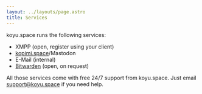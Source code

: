 ```yaml
---
layout: ../layouts/page.astro
title: Services
---
```


koyu.space runs the following services:

* XMPP (open, register using your client)
* [kopimi.space](https://kopimi.space)/Mastodon
* E-Mail (internal)
* [Bitwarden](https://vault.koyu.space) (open, on request)

All those services come with free 24/7 support from koyu.space. Just email support@koyu.space if you need help.